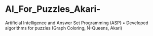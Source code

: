 # AI_For_Puzzles_Akari-
Artificial Intelligence and Answer Set Programming (ASP) • Developed algorithms for puzzles (Graph Coloring, N-Queens, Akari)
